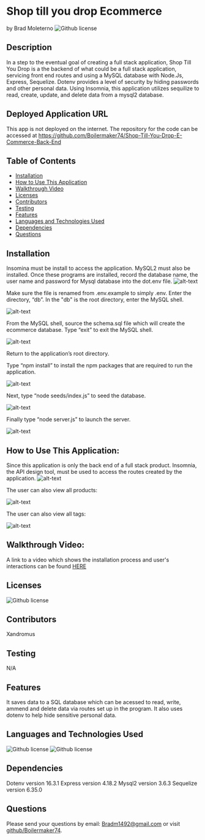 # Shop till you drop Ecommerce 
  by Brad Moleterno    ![Github license](https://img.shields.io/badge/license-MIT-blue.svg)
## Description
In a step to the eventual goal of creating a full stack application, Shop Till You Drop is a the backend of what could be a full stack application, servicing front end routes and using a MySQL database with Node.Js, Express, Sequelize. Dotenv provides a level of security by hiding passwords and other personal data. Using Insomnia, this application  utilizes sequilize to read, create, update, and delete data from a mysql2 database.
## Deployed Application URL
This app is not deployed on the internet. The repository for the code can be accessed at https://github.com/Boilermaker74/Shop-Till-You-Drop-E-Commerce-Back-End
## Table of Contents
* [Installation](#installation)
* [How to Use This Application](#how-to-use-this-application)
* [Walkthrough Video](#walkthrough-video)
* [Licenses](#Licenses)
* [Contributors](#contributors)
* [Testing](#testing)
* [Features](#features)
* [Languages and Technologies Used](#languages-and-technologies-used)
* [Dependencies](#dependencies)
* [Questions](#questions)

## Installation
Insomina must be install to access the application. MySQL2 must also be installed. Once these programs are installed, record the database name, the user name and password for Mysql database into the dot.env file.
![alt-text](./assets/Screenshot(125).png) 


Make sure the file is renamed from .env.example to simply .env. Enter the directory, “db”. In the "db" is the root directory, enter the MySQL shell.




![alt-text](./assets/Screenshot(118).png) 



From the MySQL shell, source the schema.sql file which will create the ecommerce database.
Type “exit” to exit the MySQL shell. 




![alt-text](./assets/Screenshot(128).png) 




Return to the application’s root directory. 

Type “npm install” to install the npm packages that are required to run the application. 

![alt-text](./assets/npminstall.png)


Next, type “node seeds/index.js” to seed the database. 

![alt-text](./assets/seed.png)



Finally type “node server.js” to launch the server. 

![alt-text](./assets/nodeServer.png)

## How to Use This Application:
Since this application is only the back end of a full stack product. Insomnia, the API design tool, must be used to access the routes created by the application.
![alt-text](./assets/nodeServer.png)


The user can also view all products:

![alt-text](./assets/getput.png)


The user can also view all tags:

![alt-text](./assets/gettag.png)

## Walkthrough Video:
A link to a video which shows the installation process and user's interactions can be found [HERE](https://app.screencastify.com/v2/watch/RFOCboapueeEhQLnVv7C)
## Licenses
![Github license](https://img.shields.io/badge/license-MIT-blue.svg)
## Contributors
Xandromus
## Testing
N/A
## Features
It saves data to a SQL database which can be acessed to read, write, ammend and delete data via routes set up in the program. It also uses dotenv to help hide sensitive personal data.
## Languages and Technologies Used
![Github license](https://img.shields.io/badge/Language-JavaScript-blue.svg)
![Github license](https://img.shields.io/badge/Technology-NodeJs,Mysql,Sequelize,Express-blue.svg)
## Dependencies
Dotenv    version  16.3.1
Express   version  4.18.2
Mysql2    version  3.6.3
Sequelize version  6.35.0

## Questions
Please send your questions by email:  Bradm1492@gmail.com or visit [github/Boilermaker74](https://github.com/Boilermaker74).
